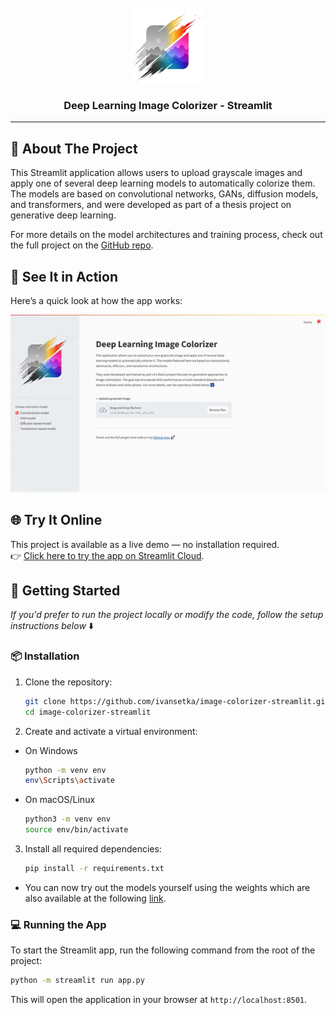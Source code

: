 <!-- README template: https://github.com/othneildrew/Best-README-Template -->

<!-- PROJECT LOGO -->
<br />
<div align="center">
  <a href="https://github.com/myrepo">
    <img src="assets/logo.svg" alt="Logo" width="120" height="120">
  </a>
  <h3 align="center">Deep Learning Image Colorizer - Streamlit</h3>
</div>

---

<!-- ABOUT THE PROJECT -->
## 🎨 About The Project

This Streamlit application allows users to upload grayscale images and apply one of several deep learning 
models to automatically colorize them. The models are based on convolutional networks, GANs, diffusion models, 
and transformers, and were developed as part of a thesis project on generative deep learning.

For more details on the model architectures and training process, check out the full project on the [GitHub repo](https://github.com/ivansetka/image-colorizer).


## 👀 See It in Action

Here’s a quick look at how the app works:

![App Demo](assets/demo.gif)


## 🌐 Try It Online

This project is available as a live demo — no installation required.  
👉 [Click here to try the app on Streamlit Cloud](https://image-colorizer-app.streamlit.app/).


<!-- GETTING STARTED -->
## 🚀 Getting Started

_If you'd prefer to run the project locally or modify the code, follow the setup instructions below_ ⬇️

### 📦 Installation

1. Clone the repository:
   ```sh
   git clone https://github.com/ivansetka/image-colorizer-streamlit.git
   cd image-colorizer-streamlit
   ```
2. Create and activate a virtual environment:
  - On Windows
    ```sh
    python -m venv env
    env\Scripts\activate
    ```
  - On macOS/Linux
    ```sh
    python3 -m venv env
    source env/bin/activate
    ```
3. Install all required dependencies:
   ```sh
   pip install -r requirements.txt
   ```

- You can now try out the models yourself using the weights which are also available at the following [link](https://drive.google.com/drive/folders/1K3UN8jr7GVSo8uMA5TOrctzNTQlwlEQT?usp=sharing).

### 💻 Running the App

To start the Streamlit app, run the following command from the root of the project:
   ```sh
   python -m streamlit run app.py
   ```

This will open the application in your browser at `http://localhost:8501`.
